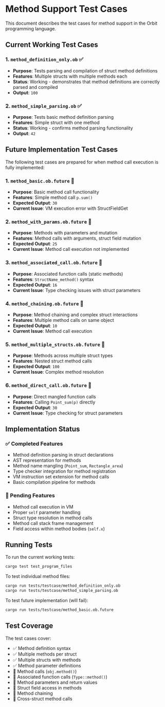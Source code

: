 # Method Support Test Cases

This document describes the test cases for method support in the Orbit programming language.

## Current Working Test Cases

### 1. `method_definition_only.ob` ✅
- **Purpose**: Tests parsing and compilation of struct method definitions
- **Features**: Multiple structs with multiple methods each
- **Status**: Working - demonstrates that method definitions are correctly parsed and compiled
- **Output**: `100`

### 2. `method_simple_parsing.ob` ✅  
- **Purpose**: Tests basic method definition parsing
- **Features**: Simple struct with one method
- **Status**: Working - confirms method parsing functionality
- **Output**: `42`

## Future Implementation Test Cases

The following test cases are prepared for when method call execution is fully implemented:

### 1. `method_basic.ob.future` 🚧
- **Purpose**: Basic method call functionality
- **Features**: Simple method call `p.sum()`
- **Expected Output**: `30`
- **Current Issue**: VM execution error with StructFieldGet

### 2. `method_with_params.ob.future` 🚧
- **Purpose**: Methods with parameters and mutation
- **Features**: Method calls with arguments, struct field mutation
- **Expected Output**: `25` 
- **Current Issue**: Method call execution not implemented

### 3. `method_associated_call.ob.future` 🚧
- **Purpose**: Associated function calls (static methods)
- **Features**: `StructName_method()` syntax
- **Expected Output**: `16`
- **Current Issue**: Type checking issues with struct parameters

### 4. `method_chaining.ob.future` 🚧
- **Purpose**: Method chaining and complex struct interactions
- **Features**: Multiple method calls on same object
- **Expected Output**: `10`
- **Current Issue**: Method call execution

### 5. `method_multiple_structs.ob.future` 🚧
- **Purpose**: Methods across multiple struct types
- **Features**: Nested struct method calls
- **Expected Output**: `100`
- **Current Issue**: Complex method resolution

### 6. `method_direct_call.ob.future` 🚧
- **Purpose**: Direct mangled function calls
- **Features**: Calling `Point_sum(p)` directly
- **Expected Output**: `30`
- **Current Issue**: Type checking for struct parameters

## Implementation Status

### ✅ Completed Features
- Method definition parsing in struct declarations
- AST representation for methods
- Method name mangling (`Point_sum`, `Rectangle_area`)
- Type checker integration for method registration
- VM instruction set extension for method calls
- Basic compilation pipeline for methods

### 🚧 Pending Features
- Method call execution in VM
- Proper `self` parameter handling
- Struct type resolution in method calls
- Method call stack frame management
- Field access within method bodies (`self.x`)

## Running Tests

To run the current working tests:
```bash
cargo test test_program_files
```

To test individual method files:
```bash
cargo run tests/testcase/method_definition_only.ob
cargo run tests/testcase/method_simple_parsing.ob
```

To test future implementation (will fail):
```bash
cargo run tests/testcase/method_basic.ob.future
```

## Test Coverage

The test cases cover:
- ✅ Method definition syntax
- ✅ Multiple methods per struct  
- ✅ Multiple structs with methods
- ✅ Method parameter definitions
- 🚧 Method calls (`obj.method()`)
- 🚧 Associated function calls (`Type::method()`)
- 🚧 Method parameters and return values
- 🚧 Struct field access in methods
- 🚧 Method chaining
- 🚧 Cross-struct method calls